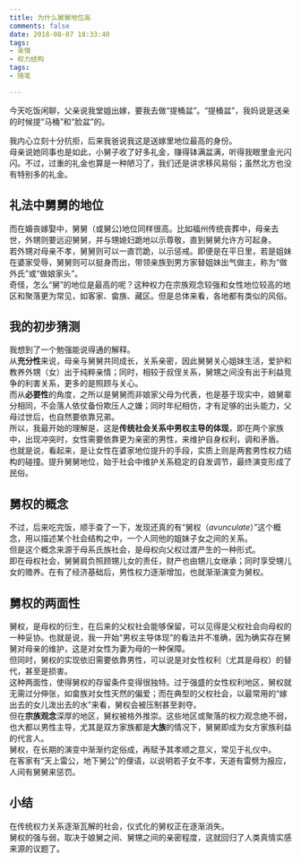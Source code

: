 ```yaml
---
title: 为什么舅舅地位高
comments: false
date: 2018-08-07 18:33:40
tags:
- 亲情
- 权力结构
tags: 
- 随笔

---
```

今天吃饭闲聊，父亲说我堂姐出嫁，要我去做“提桶盆”。“提桶盆”，我妈说是送亲的时候提“马桶”和“脸盆”的。
<!--more-->  
我内心立刻十分抗拒，后来我爸说我这是送嫁里地位最高的身份。  
母亲说她同事也是如此，小舅子收了好多礼金，赚得钵满盆满，听得我眼里金光闪闪。不过，过重的礼金也算是一种陋习了，我们还是讲求移风易俗；虽然北方也没有特别多的礼金。  
## 礼法中舅舅的地位  
而在婚丧嫁娶中，舅舅（或舅公)地位同样很高。比如福州传统丧葬中，母亲去世，外甥则要远迎舅舅，并与甥媳妇跪地以示尊敬，直到舅舅允许方可起身。  
若外甥对母亲不孝，舅舅则可以一直罚跪，以示惩戒。即便是在平日里，若是姐妹在婆家受辱，舅舅则可以挺身而出，带领亲族到男方家替姐妹出气做主，称为“做外氏”或“做娘家头”。  
奇怪，怎么“舅”的地位是最高的呢？这种权力在宗族观念较强和女性地位较高的地区和聚落更为常见，如客家、畲族、藏区。但是总体来看，各地都有类似的风俗。  
## 我的初步猜测  
我想到了一个勉强能说得通的解释。  
从**充分性**来说，母亲与舅舅共同成长，关系亲密，因此舅舅关心姐妹生活，爱护和教养外甥（女）出于纯粹亲情；同时，相较于叔侄关系，舅甥之间没有出于利益竞争的利害关系，更多的是照顾与关心。  
而从**必要性**的角度，之所以是舅舅而非娘家父母为代表，也是基于现实中，娘舅辈分相同，不会落人依仗备份欺压人之嫌；同时年纪相仿，才有足够的出头能力，父母过世后，也自然要依靠兄弟。  
所以，我最开始的理解是，这是**传统社会关系中男权主导的体现**，即在两个家族中，出现冲突时，女性需要依靠更为亲密的男性，来维护自身权利，调和矛盾。  
也就是说，看起来，是让女性在婆家地位提升的手段，实质上则是两套男性权力结构的碰撞。提升舅舅地位，始于社会中维护关系稳定的自发调节，最终演变形成了民俗。  
## 舅权的概念  
不过，后来吃完饭，顺手查了一下，发现还真的有“舅权（*avunculate*）”这个概念，用以描述某个社会结构之中，一个人同他的姐妹子女之间的关系。  
但是这个概念来源于母系氏族社会，是母权向父权过渡产生的一种形式。  
即在母权社会，舅舅肩负照顾甥儿女的责任，财产也由甥儿女继承；同时享受甥儿女的赡养。在有了经济基础后，男性权力逐渐增加，也就渐渐演变为舅权。  
## 舅权的两面性  
舅权，是母权的衍生，在后来的父权社会能够保留，可以见得是父权社会向母权的一种妥协。也就是说，我一开始“男权主导体现”的看法并不准确，因为确实存在舅舅对母亲的维护，这是对女性为妻为母的一种保障。  
但同时，舅权的实现依旧需要依靠男性，可以说是对女性权利（尤其是母权）的替代，甚至是损害。  
这种两面性，使得舅权的存留条件变得很独特。过于强盛的女性权利地区，舅权就无需过分伸张，如畲族对女性天然的偏爱；而在典型的父权社会，以最常用的“嫁出去的女儿泼出去的水”来看，舅权会被压制甚至剥夺。  
但在**宗族观念**深厚的地区，舅权被格外推崇。这些地区或聚落的权力观念绝不弱，也大都以男性主导，尤其是双方家族都是**大族**的情况下，舅舅即成为女方家族利益的代言人。  
舅权，在长期的演变中渐渐约定俗成，再赋予其孝顺之意义，常见于礼仪中。  
在客家有“天上雷公，地下舅公”的俚语，以说明若子女不孝，天道有雷劈为报应，人间有舅舅来惩罚。  
## 小结  
在传统权力关系逐渐瓦解的社会，仪式化的舅权正在逐渐消失。  
舅权的强与弱，取决于娘舅之间、舅甥之间的亲密程度，这就回归了人类真情实感来源的议题了。